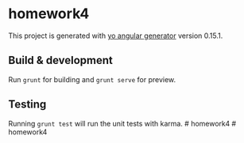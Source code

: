 # homework4

This project is generated with [yo angular generator](https://github.com/yeoman/generator-angular)
version 0.15.1.

## Build & development

Run `grunt` for building and `grunt serve` for preview.

## Testing

Running `grunt test` will run the unit tests with karma.
#   h o m e w o r k 4  
 #   h o m e w o r k 4  
 